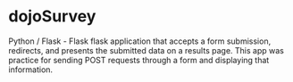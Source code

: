 # dojoSurvey
Python / Flask - Flask flask application that accepts a form submission, redirects, and presents the submitted data on a results page.  This app was practice for sending POST requests through a form and displaying that information. 
